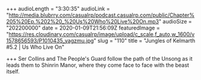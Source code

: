 +++
audioLength = "3:30:35"
audioLink = "http://media.blubrry.com/casualrp/podcast.casualrp.com/public/Chapter%205%20Ep.%202%20_%20Us%20Who%20Live%20On.mp3"
audioSize = "202200000"
date = 2020-01-09T21:56:09Z
featuredImage = "https://res.cloudinary.com/casualrp/image/upload/c_scale,f_auto,w_1600/v1578656593/P1010435_yagzmu.jpg"
slug = "110"
title = "Jungles of Kelmarth #5.2 | Us Who Live On"

+++
Ser Collins and The People's Guard follow the path of the Unsong as it leads them to Shinrin Manor, where they come face to face with the beast itself.